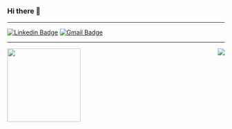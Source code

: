 ### Hi there 👋
<hr>

[![Linkedin Badge](https://img.shields.io/badge/-LinkedIn-blue?style=flat-square&logo=Linkedin&logoColor=white&link=https://www.linkedin.com/in/erick-goes-sampaio/)](https://www.linkedin.com/in/erick-goes-sampaio/)
[![Gmail Badge](https://img.shields.io/badge/-Gmail-c14438?style=flat-square&logo=Gmail&logoColor=white&link=mailto:erickgoessampaio@gmail.com)](mailto:erickgoessampaio@gmail.com)
<hr>
<div>
  <img height="170" src="https://github-readme-stats.vercel.app/api?username=ErickGoesSampaio&show_icons=true&title_color=9400D3&icon_color=79ff97&text_color=9f9f9f&bg_color=151515" />
  <img align="right" src="https://github-readme-stats.vercel.app/api/top-langs/?username=ErickGoesSampaio&layout=compact&title_color=fff&text_color=fff&bg_color=151515" />
</div>

<!--
**ErickGoesSampaio/ErickGoesSampaio** is a ✨ _special_ ✨ repository because its `README.md` (this file) appears on your GitHub profile.

Here are some ideas to get you started:

- 🔭 I’m currently working on ...
- 🌱 I’m currently learning ...
- 👯 I’m looking to collaborate on ...
- 🤔 I’m looking for help with ...
- 💬 Ask me about ...
- 📫 How to reach me: ...
- 😄 Pronouns: ...
- ⚡ Fun fact: ...
-->
